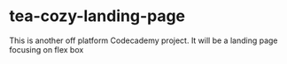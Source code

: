 # tea-cozy-landing-page
This is another off platform Codecademy project.  It will be a landing page focusing on flex box
